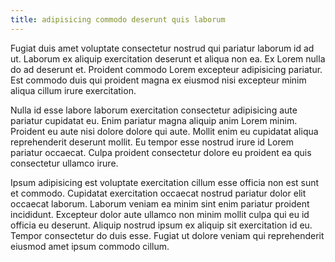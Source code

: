 ```yaml
---
title: adipisicing commodo deserunt quis laborum
---
```


Fugiat duis amet voluptate consectetur nostrud qui pariatur laborum id ad ut. Laborum ex aliquip exercitation deserunt et aliqua non ea. Ex Lorem nulla do ad deserunt et. Proident commodo Lorem excepteur adipisicing pariatur. Est commodo duis qui proident magna ex eiusmod nisi excepteur minim aliqua cillum irure exercitation.

Nulla id esse labore laborum exercitation consectetur adipisicing aute pariatur cupidatat eu. Enim pariatur magna aliquip anim Lorem minim. Proident eu aute nisi dolore dolore qui aute. Mollit enim eu cupidatat aliqua reprehenderit deserunt mollit. Eu tempor esse nostrud irure id Lorem pariatur occaecat. Culpa proident consectetur dolore eu proident ea quis consectetur ullamco irure.

Ipsum adipisicing est voluptate exercitation cillum esse officia non est sunt et commodo. Cupidatat exercitation occaecat nostrud pariatur dolor elit occaecat laborum. Laborum veniam ea minim sint enim pariatur proident incididunt. Excepteur dolor aute ullamco non minim mollit culpa qui eu id officia eu deserunt. Aliquip nostrud ipsum ex aliquip sit exercitation id eu. Tempor consectetur do duis esse. Fugiat ut dolore veniam qui reprehenderit eiusmod amet ipsum commodo cillum.